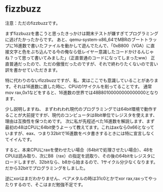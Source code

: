 # fizzbuzz

注意：ただのfizzbuzzです。

まずfizzbuzzを書こうと思ったきっかけは期末テストが嫌すぎてプログラミングに逃げたかったからです。
あと、qemu-system-x86_64でMBRのブートトラップに16進数で書いたファイルを動かして遊んでたんで、「0xB800（VGA）に直接文字と色をぶち込んでる今の俺なら低レイヤー意識したコードかけるんじゃね？って思って書いてみました」（正直普通のコードになってしまったww）
正直普通だったので、ただの傲慢だったのですが、それで終わりたくないので言い訳を書かせていただきます。

特に代わりのないfizzbuzzですが、私、実はここでも意識していることがあります。それは16進数に直した時に、CPUの1サイクルを削ってることです。
通常mov rax,0x1などをすると、16進数の世界では48B80100000000000000となります、

少し説明しますね、
まずわれわれ現代のプログラミングでは64bit環境で動作することが大前提ですが、現代のコンピュータは8bit単位でレジスタを使えます、理由は互換性を保つためです。
次に私が先程述べた16進数を解説します、まず最初の48はCPUに64bit使うよーって教えてます。これはaxなら0x66となっていますが、eax、つまり32bitで16進数をベタ書きするときには特に宣言しなくてイイんです。

すると、本来CPUにraxを使わせたい場合（64bitで処理させたい場合）、48をCPUは読み取り、次にB8（rax）の指定を読取り、その後の64bitをレジスタにロードしますが、32bitなら、b8から始まるので、1サイクル分少なくなります。
だから32bitでプログラミングをしました。

逆にxorはまだわかりません、ベアメタルの時は31c0とかでxor rax,raxってやったりするので、そこはまだ勉強不足です。
